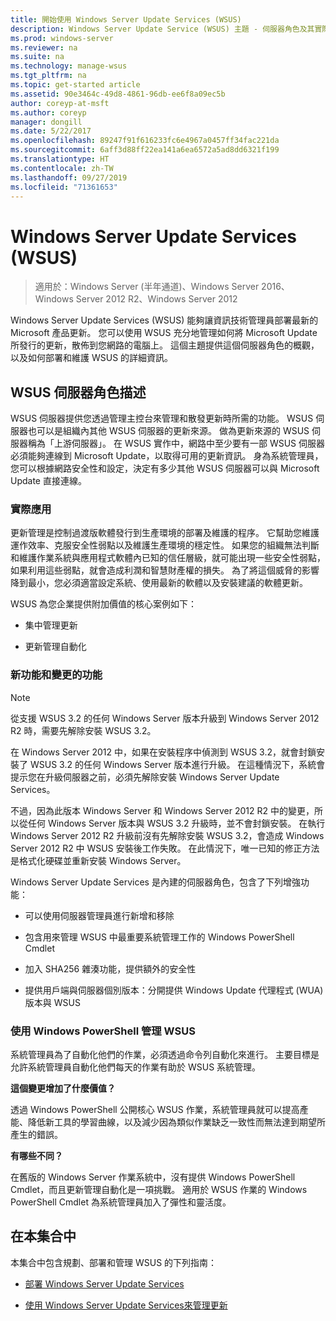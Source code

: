 ```yaml
---
title: 開始使用 Windows Server Update Services (WSUS)
description: Windows Server Update Service (WSUS) 主題 - 伺服器角色及其實際應用的概觀
ms.prod: windows-server
ms.reviewer: na
ms.suite: na
ms.technology: manage-wsus
ms.tgt_pltfrm: na
ms.topic: get-started article
ms.assetid: 90e3464c-49d8-4861-96db-ee6f8a09ec5b
author: coreyp-at-msft
ms.author: coreyp
manager: dongill
ms.date: 5/22/2017
ms.openlocfilehash: 89247f91f616233fc6e4967a0457ff34fac221da
ms.sourcegitcommit: 6aff3d88ff22ea141a6ea6572a5ad8dd6321f199
ms.translationtype: HT
ms.contentlocale: zh-TW
ms.lasthandoff: 09/27/2019
ms.locfileid: "71361653"
---
```

# <a name="windows-server-update-services-wsus"></a>Windows Server Update Services (WSUS)

>適用於：Windows Server (半年通道)、Windows Server 2016、Windows Server 2012 R2、Windows Server 2012

Windows Server Update Services (WSUS) 能夠讓資訊技術管理員部署最新的 Microsoft 產品更新。 您可以使用 WSUS 充分地管理如何將 Microsoft Update 所發行的更新，散佈到您網路的電腦上。 這個主題提供這個伺服器角色的概觀，以及如何部署和維護 WSUS 的詳細資訊。

## <a name="wsus-server-role-description"></a>WSUS 伺服器角色描述
WSUS 伺服器提供您透過管理主控台來管理和散發更新時所需的功能。 WSUS 伺服器也可以是組織內其他 WSUS 伺服器的更新來源。 做為更新來源的 WSUS 伺服器稱為「上游伺服器」。 在 WSUS 實作中，網路中至少要有一部 WSUS 伺服器必須能夠連線到 Microsoft Update，以取得可用的更新資訊。 身為系統管理員，您可以根據網路安全性和設定，決定有多少其他 WSUS 伺服器可以與 Microsoft Update 直接連線。

### <a name="practical-applications"></a>實際應用
更新管理是控制過渡版軟體發行到生產環境的部署及維護的程序。 它幫助您維護運作效率、克服安全性弱點以及維護生產環境的穩定性。 如果您的組織無法判斷和維護作業系統與應用程式軟體內已知的信任層級，就可能出現一些安全性弱點，如果利用這些弱點，就會造成利潤和智慧財產權的損失。 為了將這個威脅的影響降到最小，您必須適當設定系統、使用最新的軟體以及安裝建議的軟體更新。

WSUS 為您企業提供附加價值的核心案例如下：

-   集中管理更新

-   更新管理自動化

### <a name="new-and-changed-functionality"></a>新功能和變更的功能

> [!NOTE]
> 從支援 WSUS 3.2 的任何 Windows Server 版本升級到 Windows Server 2012 R2 時，需要先解除安裝 WSUS 3.2。
> 
> 在 Windows Server 2012 中，如果在安裝程序中偵測到 WSUS 3.2，就會封鎖安裝了 WSUS 3.2 的任何 Windows Server 版本進行升級。 在這種情況下，系統會提示您在升級伺服器之前，必須先解除安裝 Windows Server Update Services。
> 
> 不過，因為此版本 Windows Server 和 Windows Server 2012 R2 中的變更，所以從任何 Windows Server 版本與 WSUS 3.2 升級時，並不會封鎖安裝。 在執行 Windows Server 2012 R2 升級前沒有先解除安裝 WSUS 3.2，會造成 Windows Server 2012 R2 中 WSUS 安裝後工作失敗。 在此情況下，唯一已知的修正方法是格式化硬碟並重新安裝 Windows Server。

Windows Server Update Services 是內建的伺服器角色，包含了下列增強功能：

-   可以使用伺服器管理員進行新增和移除

-   包含用來管理 WSUS 中最重要系統管理工作的 Windows PowerShell Cmdlet

-   加入 SHA256 雜湊功能，提供額外的安全性

-   提供用戶端與伺服器個別版本：分開提供 Windows Update 代理程式 (WUA) 版本與 WSUS

### <a name="using-windows-powershell-to-manage-wsus"></a>使用 Windows PowerShell 管理 WSUS
系統管理員為了自動化他們的作業，必須透過命令列自動化來進行。 主要目標是允許系統管理員自動化他們每天的作業有助於 WSUS 系統管理。

**這個變更增加了什麼價值？**

透過 Windows PowerShell 公開核心 WSUS 作業，系統管理員就可以提高產能、降低新工具的學習曲線，以及減少因為類似作業缺乏一致性而無法達到期望所產生的錯誤。

**有哪些不同？**

在舊版的 Windows Server 作業系統中，沒有提供 Windows PowerShell Cmdlet，而且更新管理自動化是一項挑戰。 適用於 WSUS 作業的 Windows PowerShell Cmdlet 為系統管理員加入了彈性和靈活度。

## <a name="in-this-collection"></a>在本集合中
本集合中包含規劃、部署和管理 WSUS 的下列指南：

-   [部署 Windows Server Update Services](../deploy/deploy-windows-server-update-services.md)

-   [使用 Windows Server Update Services來管理更新](../manage/update-management-with-windows-server-update-services.md)


